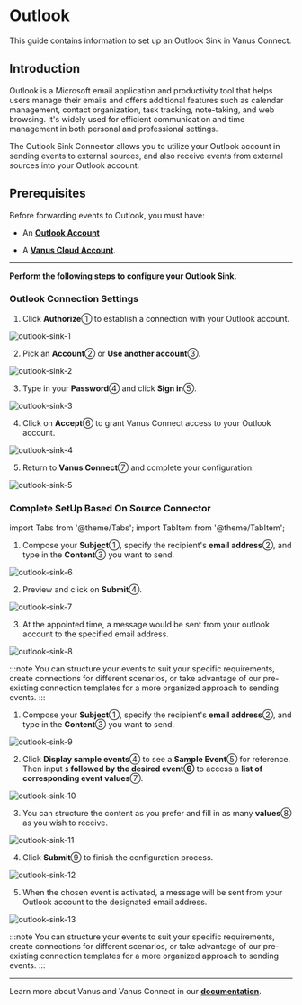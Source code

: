 # Outlook

This guide contains information to set up an Outlook Sink in Vanus Connect.

## Introduction

Outlook is a Microsoft email application and productivity tool that helps users manage their emails and offers additional features such as calendar management, contact organization, task tracking, note-taking, and web browsing. It's widely used for efficient communication and time management in both personal and professional settings.

The Outlook Sink Connector allows you to utilize your Outlook account in sending events to external sources, and also receive events from external sources into your Outlook account.

## Prerequisites

Before forwarding events to Outlook, you must have:

- An [**Outlook Account**](https://www.microsoft.com/en-us/microsoft-365/outlook/email-and-calendar-software-microsoft-outlook?deeplink=%2fowa%2f&sdf=0)

- A [**Vanus Cloud Account**](https://cloud.vanus.ai).

---

**Perform the following steps to configure your Outlook Sink.**

### Outlook Connection Settings

1. Click **Authorize**① to establish a connection with your Outlook account.

![outlook-sink-1](images/outlook-sink-1.webp)

2. Pick an **Account**② or **Use another account**③.

![outlook-sink-2](images/outlook-sink-2.webp)

3. Type in your **Password**④ and click **Sign in**⑤.

![outlook-sink-3](images/outlook-sink-3.webp)

4. Click on **Accept**⑥ to grant Vanus Connect access to your Outlook account.

![outlook-sink-4](images/outlook-sink-4.webp)

5. Return to **Vanus Connect**⑦ and complete your configuration.

![outlook-sink-5](images/outlook-sink-5.webp)

### Complete SetUp Based On Source Connector

import Tabs from '@theme/Tabs';
import TabItem from '@theme/TabItem';

<Tabs>

<TabItem label="Schedule" value="schedule">

1. Compose your **Subject**①, specify the recipient's **email address**②, and type in the **Content**③ you want to send.

![outlook-sink-6](images/outlook-sink-6.webp)

2. Preview and click on **Submit**④.

![outlook-sink-7](images/outlook-sink-7.webp)

3. At the appointed time, a message would be sent from your outlook account to the specified email address.

![outlook-sink-8](images/outlook-sink-8.webp)

:::note
You can structure your events to suit your specific requirements, create connections for different scenarios, or take advantage of our pre-existing connection templates for a more organized approach to sending events.
:::

</TabItem>

<TabItem label="Github" value="github">

1. Compose your **Subject**①, specify the recipient's **email address**②, and type in the **Content**③ you want to send.

![outlook-sink-9](images/outlook-sink-9.webp)

2. Click **Display sample events**④ to see a **Sample Event**⑤ for reference. Then input **`$` followed by the desired event⑥** to access a **list of corresponding event values**⑦.

![outlook-sink-10](images/outlook-sink-10.webp)

3. You can structure the content as you prefer and fill in as many **values**⑧ as you wish to receive.

![outlook-sink-11](images/outlook-sink-11.webp)

4. Click **Submit**⑨ to finish the configuration process.

![outlook-sink-12](images/outlook-sink-12.webp)

5. When the chosen event is activated, a message will be sent from your Outlook account to the designated email address.

![outlook-sink-13](images/outlook-sink-13.webp)

:::note
You can structure your events to suit your specific requirements, create connections for different scenarios, or take advantage of our pre-existing connection templates for a more organized approach to sending events.
:::

</TabItem>

</Tabs>

---

Learn more about Vanus and Vanus Connect in our [**documentation**](https://docs.vanus.ai).
